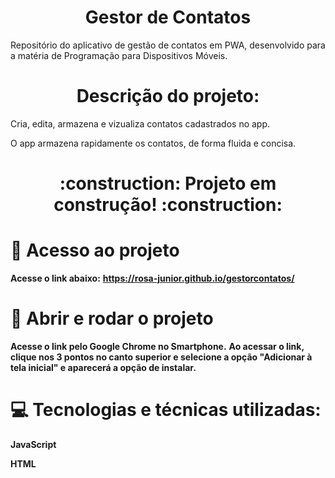# <h1 align="center"> Gestor de Contatos </h1>

Repositório do aplicativo de gestão de contatos em PWA, desenvolvido para a matéria de Programação para Dispositivos Móveis. 

# <h1 align="center"> Descrição do projeto: </h1>

Cria, edita, armazena e vizualiza contatos cadastrados no app. 

O app armazena rapidamente os contatos, de forma fluida e concisa.

<h1 align="center"> :construction: Projeto em construção! :construction: </h1>

# :file_folder: Acesso ao projeto

**Acesse o link abaixo:**
**https://rosa-junior.github.io/gestorcontatos/**

# :floppy_disk: Abrir e rodar o projeto

**Acesse o link pelo Google Chrome no Smartphone.**
**Ao acessar o link, clique nos 3 pontos no canto superior e selecione a opção "Adicionar à tela inicial" e aparecerá a opção de instalar.**


# :computer: Tecnologias e técnicas utilizadas:

**JavaScript**

**HTML**
